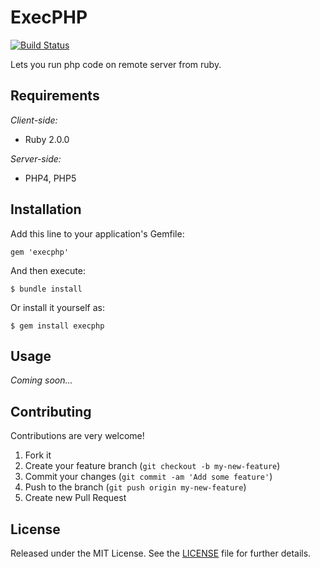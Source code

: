 ExecPHP
=======

[![Build Status](https://travis-ci.org/kerimdzhanov/execphp.png?branch=master)](https://travis-ci.org/kerimdzhanov/execphp)

Lets you run php code on remote server from ruby.

Requirements
------------

*Client-side:*
* Ruby 2.0.0

*Server-side:*
* PHP4, PHP5

Installation
------------

Add this line to your application's Gemfile:

    gem 'execphp'

And then execute:

    $ bundle install

Or install it yourself as:

    $ gem install execphp

Usage
-----

_Coming soon..._

Contributing
------------

Contributions are very welcome!

1. Fork it
2. Create your feature branch (`git checkout -b my-new-feature`)
3. Commit your changes (`git commit -am 'Add some feature'`)
4. Push to the branch (`git push origin my-new-feature`)
5. Create new Pull Request

License
-------

Released under the MIT License. See the [LICENSE] file for further details.

[LICENSE]: LICENSE.txt
